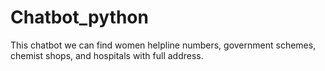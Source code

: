 # Chatbot_python
This chatbot we can find women helpline numbers, government schemes, chemist shops, and hospitals with full address.
